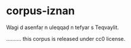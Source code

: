 # corpus-iznan
Wagi d asenfaṛ n uleqqaḍ n tefyar s Teqvaylit.

..........
this corpus is released under cc0 license.
